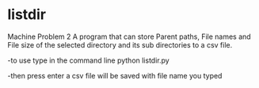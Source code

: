 # listdir
Machine Problem 2
A program that can store Parent paths, File names and File size of the selected directory and its sub directories to a csv file.

-to use type in the command line python listdir.py <directory path> <csv file name>
  
-then press enter a csv file will be saved with file name you typed
  
